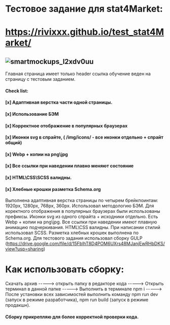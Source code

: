 # Тестовое задание для stat4Market:
# https://rivixxx.github.io/test_stat4Market/
## ![smartmockups_l2xdv0uu](https://user-images.githubusercontent.com/96477650/167300756-6a6daf27-a5a7-42f2-80db-18400c4d5c78.jpg)
Главная страница имеет только header ссылка обучение веден на страницу с тестовым заданием. 

#### Check list:
#### [x] Адаптивная верстка части одной страницы.
#### [x] Использование БЭМ
#### [x] Корректное отображение в популярных браузерах
#### [x] Иконки svg в спрайте, ( /img/icons/ - все иконки отдельно + спрайт общий)
#### [x] Webp + копии на png\jpg
#### [x] Все ссылки при наведении плавно меняют состояние
#### [x] HTML\CSS\SCSS валидны.
#### [x] Хлебные крошки разметка Schema.org

Выполнена адаптивная верстка страницы по четырем брейкпоинтам: 1920px, 1280px, 768px, 360px. Использовал методологию БЭМ. Для коректного отображения в популярных браузерах были использованы префиксы. Иконки svg из одного спрайта + исходники отдельно. Есть Webp + копии на png\jpg. Все ссылки при наведении имеют плавную анимацию подчеркивания. HTML\CSS валидны. При написании стилий использовал SCSS. Разметка хлебных крошек выполнена по Schema.org. Для тестового задания использовал сборку GULP (https://drive.google.com/file/d/15FblhT8D4POM6UXrs48MJanjEwRHbDKS/view?usp=sharing)

# Как использовать сборку:
Скачать архив -----> открыть папку в редакторе кода -----> Открыть терминал в данной папке -----> Выполнить в терминале npm i -----> После установки всех зависимостей выполнить команду npm run dev (запуск в режиме разработчика), npm run build (запуск в режиме продакшн).

#### Сборку прикрепляю для более корректной проверки кода. 
